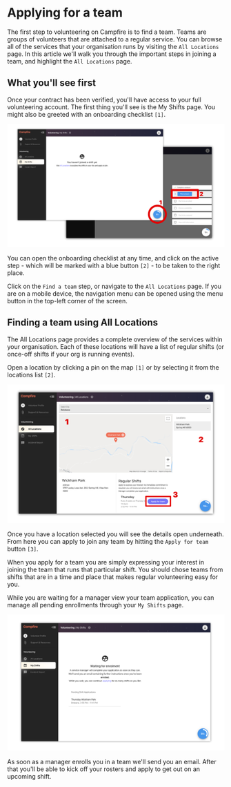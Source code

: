 # Applying for a team

The first step to volunteering on Campfire is to find a team. Teams are groups of volunteers that are attached to a regular service. You can browse all of the services that your organisation runs by visiting the `All Locations` page. In this article we'll walk you through the important steps in joining a team, and highlight the `All Locations` page.

## What you'll see first

Once your contract has been verified, you'll have access to your full volunteering account. The first thing you'll see is the My Shifts page. You might also be greeted with an onboarding checklist `[1]`.

![Landing on the My Shifts page](./landing-and-checklist.png)

You can open the onboarding checklist at any time, and click on the active step - which will be marked with a blue button `[2]` - to be taken to the right place.

Click on the `Find a team` step, or navigate to the `All Locations` page. If you are on a mobile device, the navigation menu can be opened using the menu button in the top-left corner of the screen.

## Finding a team using All Locations

The All Locations page provides a complete overview of the services within your organisation. Each of these locations will have a list of regular shifts (or once-off shifts if your org is running events).

Open a location by clicking a pin on the map `[1]` or by selecting it from the locations list `[2]`.

![The All Locations page](./all-locations.png)

Once you have a location selected you will see the details open underneath. From here you can apply to join any team by hitting the `Apply for team` button `[3]`.

When you apply for a team you are simply expressing your interest in joining the team that runs that particular shift. You should chose teams from shifts that are in a time and place that makes regular volunteering easy for you.

While you are waiting for a manager view your team application, you can manage all pending enrollments through your `My Shifts` page.

![Waiting to be enrolled in a team](./waiting-for-enrolment.png)

As soon as a manager enrolls you in a team we'll send you an email. After that you'll be able to kick off your rosters and apply to get out on an upcoming shift.
